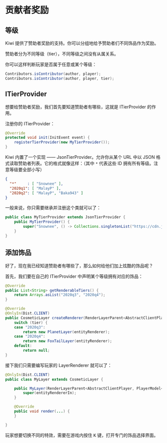 # 贡献者奖励

## 等级

Kiwi 提供了赞助者奖励的支持。你可以分组地给予赞助者们不同饰品作为奖励。

赞助者分为不同等级（tier），不同等级之间没有从属关系。

你可以这样判断玩家是否属于任意或某个等级：

```java
Contributors.isContributor(author, player);
Contributors.isContributor(author, player, tier);
```

## ITierProvider

想要给赞助者奖励，我们首先要知道赞助者有哪些，这就是 ITierProvider 的作用。

注册你的 ITierProvider：

```java
@Override
protected void init(InitEvent event) {
	registerTierProvider(new MyTierProvider());
}
```

Kiwi 内置了一个实现 —— JsonTierProvider。允许你从某个 URL 中以 JSON 格式读取赞助者列表。它的格式就像这样：（其中 `*` 代表这些 ID 拥有所有等级。注意等级要全部小写）

```json
{
  "*"     : [ "Snownee" ],
  "2020q1": [ "MalayP" ],
  "2020q2": [ "MalayP", "Baka943" ]
}
```

一般来说，你只需要继承并注册这个类就可以了：

```java
public class MyTierProvider extends JsonTierProvider {
	public MyTierProvider() {
		super("Snownee", () -> Collections.singletonList("https://cdn.jsdelivr.net/gh/Snownee/Kiwi@master/contributors.json"));
	}
}
```

## 添加饰品

好了，现在我已经知道赞助者有哪些了，那么如何给他们加上炫酷的饰品呢？

首先，我们要在自己的 ITierProvider 中声明某个等级拥有对应的饰品：

```java
@Override
public List<String> getRenderableTiers() {
	return Arrays.asList("2020q3", "2020q4");
}

@Override
@OnlyIn(Dist.CLIENT)
public CosmeticLayer createRenderer(RenderLayerParent<AbstractClientPlayer, PlayerModel<AbstractClientPlayer>> entityRenderer, String tier) {
	switch (tier) {
	case "2020q3":
		return new PlanetLayer(entityRenderer);
	case "2020q4":
		return new FoxTailLayer(entityRenderer);
	default:
		return null;
}
```

接下我们只需要编写玩家的 LayerRenderer 就可以了：

```java
@OnlyIn(Dist.CLIENT)
public class MyLayer extends CosmeticLayer {

	public MyLayer(RenderLayerParent<AbstractClientPlayer, PlayerModel<AbstractClientPlayer>> entityRendererIn) {
		super(entityRendererIn);
	}

	@Override
	public void render(...) {
	}

}
```

玩家想要切换不同的特效，需要在游戏内按住 <kbd>K</kbd> 键，打开专门的饰品选择界面。

